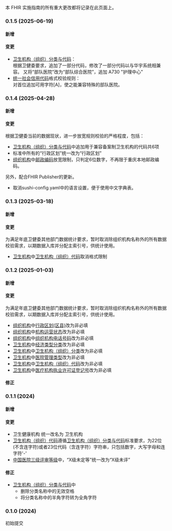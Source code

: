 本 FHIR 实施指南的所有重大更改都将记录在此页面上。

### 0.1.5 (2025-06-19)

#### 新增

#### 变更
* [卫生机构（组织）分类与代码](CodeSystem-healthcareinstitutionstype-code-system.html)：  
根据卫健委要求，追加了一部分代码，修改了一部分代码以与华宇系统相兼容。 又将“部队医院”改为“部队综合医院”，追加 A730 "护理中心"  
* [统一社会信用代码](StructureDefinition-hc-mdm-organization-definitions.html#key_Organization.identifier:uscc)格式校验规则：  
对首位追加可用字符[A]，使之能兼容特殊的部队医院。

### 0.1.4 (2025-04-28)

#### 新增

#### 变更
根据卫健委当前的数据现状，进一步放宽规则校验的严格程度，包括：
* [卫生机构（组织）分类与代码](CodeSystem-healthcareinstitutionstype-code-system.html)中追加用于兼容备案制卫生机构的代码共6项
* 标准中所有的“行政区划”统一改为“行政区划”
* [组织机构](StructureDefinition-hc-mdm-organization.html)中[邮政编码](StructureDefinition-hc-mdm-organization-definitions.html#key_Organization.address.postalCode)放宽限制，只判定6位数字，不再限于重庆本地邮政编码。

另外，配合FHIR Publisher的更新。
* 取消sushi-config.yaml中的语言设置，便于使用中文字典表。

### 0.1.3 (2025-03-18)

#### 新增

#### 变更
为满足年底卫健委其他部门数据统计要求，暂时取消除组织机构名称外的所有数据校验需求，以期数据入库并分配主索引号，供统计使用。
* [卫生机构](StructureDefinition-hc-healthcare-organization.html)中[卫生机构（组织）代码](StructureDefinition-hc-healthcare-organization-definitions.html#Organization.identifier:hcoc)取消格式限制

### 0.1.2 (2025-01-03)

#### 新增

#### 变更
为满足年底卫健委其他部门数据统计要求，暂时取消除组织机构名称外的所有数据校验需求，以期数据入库并分配主索引号，供统计使用。
* [组织机构](StructureDefinition-hc-mdm-organization.html)中[行政区划(区县)](StructureDefinition-hc-mdm-organization-definitions.html#Organization.extension:AdministrativeDivisionExtension)改为非必填
* [组织机构](StructureDefinition-hc-mdm-organization.html)中[机构运营状态](StructureDefinition-hc-mdm-organization-definitions.html#Organization.extension:OperatingStatusExtension)改为非必填
* [组织机构](StructureDefinition-hc-mdm-organization.html)中[组织机构电话号码](StructureDefinition-hc-mdm-organization-definitions.html#Organization.telecom:phone)改为非必填
* [卫生机构](StructureDefinition-hc-healthcare-organization.html)中[经济类型分类](StructureDefinition-hc-healthcare-organization-definitions.html#Organization.extension:EconomicIndustryClassificationExtension)改为非必填
* [卫生机构](StructureDefinition-hc-healthcare-organization.html)中[卫生机构（组织）分类](StructureDefinition-hc-healthcare-organization-definitions.html#Organization.extension:HealthcareInstitutionsTypeExtension)改为非必填
* [卫生机构](StructureDefinition-hc-healthcare-organization.html)中[医院管理类型](StructureDefinition-hc-healthcare-organization-definitions.html#Organization.extension:HospitalManagementTypeExtension)改为非必填
* [卫生机构](StructureDefinition-hc-healthcare-organization.html)中[卫生机构（组织）代码](StructureDefinition-hc-healthcare-organization-definitions.html#Organization.identifier:hcoc)改为非必填
* [卫生机构](StructureDefinition-hc-healthcare-organization.html)中[医疗机构执业许可证登记号](StructureDefinition-hc-healthcare-organization-definitions.html#Organization.identifier:miplrn)改为非必填




#### 修正


### 0.1.1 (2024)

#### 新增

#### 变更
* 卫生健康机构 统一改名为 卫生机构
* [卫生机构（组织）代码](StructureDefinition-hc-healthcare-organization-definitions.html#key_Organization.identifier:hcoc)遵循[卫生机构（组织）分类与代码](http://www.nhc.gov.cn/wjw/s9497/202305/1091ee3f9c9d491c88e2fe4677f6e4ec.shtml)标准要求，为22位(不含连字符)或者23位代码（含连字符）字符串，只包括数字，大写字母和连字符'-'
* [中国医院三级评审等级](CodeSystem-cn-hospitalleve-code-system.html)中，“X级未定等”统一改为“X级未评”

#### 修正
* [卫生机构（组织）分类与代码](CodeSystem-healthcareinstitutionstype-code-system.html)中
    * 删除分类名称中的无效空格
    * 将分类名称中的半角字符转为全角字符


### 0.1.0 (2024)
初始提交
